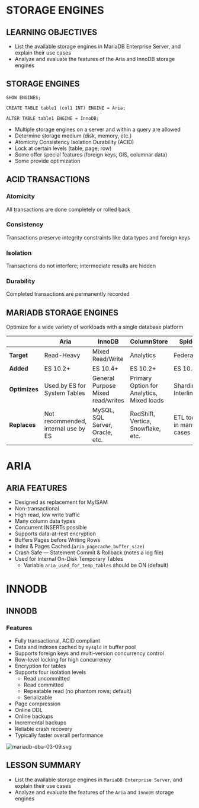 # STORAGE ENGINES

## LEARNING OBJECTIVES

- List the available storage engines in MariaDB Enterprise Server, and explain their use cases
- Analyze and evaluate the features of the Aria and InnoDB storage engines

## STORAGE ENGINES

`SHOW ENGINES;`

`CREATE TABLE table1 (col1 INT) ENGINE = Aria;`

`ALTER TABLE table1 ENGINE = InnoDB;`

- Multiple storage engines on a server and within a query are allowed
- Determine storage medium (disk, memory, etc.)
- Atomicity Consistency Isolation Durability (ACID)
- Lock at certain levels (table, page, row)
- Some offer special features (foreign keys, GIS, columnar data)
- Some provide optimization

## ACID TRANSACTIONS

### Atomicity

All transactions are done completely or rolled back

### Consistency

Transactions preserve integrity constraints like data types and foreign keys

### Isolation

Transactions do not interfere; intermediate results are hidden

### Durability

Completed transactions are permanently recorded

## MARIADB STORAGE ENGINES

Optimize for a wide variety of workloads with a single database platform

|                | Aria                   | InnoDB                    | ColumnStore                      | Spider                  | MyRocks                |
|----------------|------------------------|---------------------------|----------------------------------|-------------------------|------------------------|
| **Target**     | Read-Heavy             | Mixed Read/Write          | Analytics                        | Federation              | Write-Heavy            |
| **Added**      | ES 10.2+               | ES 10.4+                  | ES 10.2+                         | ES 10.3+                | ES 10.3+               |
| **Optimizes**  | Used by ES for System Tables | General Purpose Mixed read/writes| Primary Option for Analytics, Mixed loads | Sharding, Interlink     | I/O Reduction, SSD     |
| **Replaces**   | Not recommended, internal use by ES | MySQL, SQL Server, Oracle, etc. | RedShift, Vertica, Snowflake, etc. | ETL tools in many cases | Cassandra, HBase, etc. |

# ARIA

## ARIA FEATURES

- Designed as replacement for MyISAM
- Non-transactional
- High read, low write traffic
- Many column data types
- Concurrent INSERTs possible
- Supports data-at-rest encryption
- Buffers Pages before Writing Rows
- Index & Pages Cached (`aria_pagecache_buffer_size`)
- Crash Safe — Statement Commit & Rollback (notes a log file)
- Used for Internal On-Disk Temporary Tables
  - Variable `aria_used_for_temp_tables` should be ON (default)

# INNODB

## INNODB

### Features
- Fully transactional, ACID compliant
- Data and indexes cached by `mysqld` in buffer pool
- Supports foreign keys and multi-version concurrency control
- Row-level locking for high concurrency
- Encryption for tables
- Supports four isolation levels
  - Read uncommitted
  - Read committed
  - Repeatable read (no phantom rows; default)
  - Serializable
- Page compression
- Online DDL
- Online backups
- Incremental backups
- Reliable crash recovery
- Typically faster overall performance

![mariadb-dba-03-09.svg](mariadb-dba-03-09.svg)

## LESSON SUMMARY

- List the available storage engines in `MariaDB Enterprise Server`, and explain their use cases
- Analyze and evaluate the features of the `Aria` and `InnoDB` storage engines

